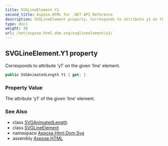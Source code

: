 ```yaml
---
title: SVGLineElement.Y1
second_title: Aspose.HTML for .NET API Reference
description: SVGLineElement property. Corresponds to attribute y1 on the given line element
type: docs
weight: 30
url: /net/aspose.html.dom.svg/svglineelement/y1/
---
```

## SVGLineElement.Y1 property

Corresponds to attribute ‘y1’ on the given ‘line’ element.

```csharp
public SVGAnimatedLength Y1 { get; }
```

### Property Value

The attribute ‘y1’ of the given ‘line’ element.

### See Also

* class [SVGAnimatedLength](../../../aspose.html.dom.svg.datatypes/svganimatedlength/)
* class [SVGLineElement](../)
* namespace [Aspose.Html.Dom.Svg](../../svglineelement/)
* assembly [Aspose.HTML](../../../)
